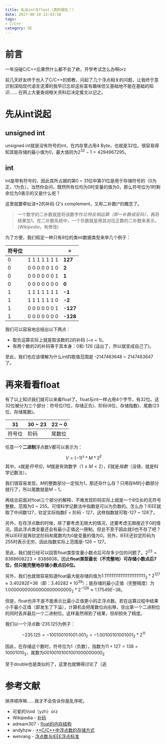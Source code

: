 ```yaml
---
title: 乱谈int与float（真的很乱！）
date: 2017-08-18 22:43:10
tags: 
- C/C++
category: OI
---
```


# 前言

一年没碰C/C++后果然什么都不会了欸，开学考试怎么办啊orz

前几天好友终于也入了C/C++的邪教，问起了几个浮点相关的问题，让我终于意识到深陷现代语言泥潭的我早已忘却这些富有趣味但又基础地不能在基础的知识…… 在网上大量查阅相关资料后决定属文以记之。

# 先从int说起

## unsigned int

unsigned int就是没有符号的int，在内存里占用4 Byte，也就是32位。很容易得知其能存储的最小值为0，最大值则为$2^{32} - 1 = 4294967295$。

## int

int是带有符号的，因此其所占据的第0 ~ 31位中第31位是用于存储符号的（0为正，1为负）。当然你会问，既然所有位均为0时变量的值为0，那么符号位为1时剩余位为0表示的又是什么呢？

这里就要牵扯进*2的补码 (2’s complement，又称二补数)*的概念了。

> 一个数字的二补数就是将该数字作*比特反相运算（即一补数或反码）*，再将结果加1。在二补数系统中，一个负数就是用其对应正数的二补数来表示。(*Wikipedia*，有修改)

为了方便，我们假定一种只有8位的类int数据类型来举几个例子：

| 符号位  |               | =        |
| ---- | ------------- | -------- |
| 0    | 1 1 1 1 1 1 1 | **127**  |
| 0    | 0 0 0 0 0 1 0 | **2**    |
| 0    | 0 0 0 0 0 0 1 | **1**    |
| 0    | 0 0 0 0 0 0 0 | **0**    |
| 1    | 1 1 1 1 1 1 1 | **-1**   |
| 1    | 1 1 1 1 1 1 0 | **-2**   |
| 1    | 0 0 0 0 0 0 1 | **-127** |
| 1    | 0 0 0 0 0 0 0 | **-128** |

我们可以容易地总结出以下两点：

- 取负运算实际上就是取该数的2的补码 (~x + 1)。
- 有两个数的2的补码等于其本身：0和-128 (溢出了，所以就变成自己了)。

至此，我们也应该理解为什么int的取值范围是 -2147483648 ~ 2147483647 了。

# 再来看看float

有了以上知识我们就可以来看float了。float与int一样占用4个字节，有32位。这32位被分为三个部分：符号位(1位，存储正负)、阶码(8位，存储指数)、尾数(23位，存储尾数)。

| 31   | 30 ~ 23 | 22 ~ 0 |
| ---- | ------- | ------ |
| 符号位  | 阶码      | 尾数位    |

任意一个**二进制**浮点数$V$都可以表示为：

$$
V = (-1)^s * M * 2^E
$$
其中，$s$就是*符号位*，$M$就是有效数字（$1 \le M < 2$），$E$就是*指数*（没错，就是科学记数法）。

我们很容易发现，$M$的整数部分一定恒为1，那还存什么存？只用存$M$的小数部分就行了，所以尾数就是$M - 1$。

再结合前面对float三个部分的解释，不难发现阶码实际上就是一个8位长的无符号整数，范围为0 ~ 255。可惜科学记数法中指数是可以为负数的。怎么办？IEEE就取了中间数127，钦定实际指数$E$ = 阶码 - 127，这样指数就可取-127 ~ 128了。

另外，在存浮点数的时候，除了要考虑无限大的情况，还要考虑无限接近于0的情况。因此浮点类变量还会有最小正值这一限制。但总不至于因此就0也不存了吧？所以IEEE就再钦定阶码和尾数均为0是变量的值为0。另外，IEEE还钦定阶码为255时表示无穷，因此指数实际上范围是-126 ~ 127。

至此，我们就已经可以回答float类型变量小数点后可存多少位的问题了。$2^{23} = 8388608223=8388608$，因此**float类型最长（不完整地）可存储小数点后7位，但只能完整地存储小数点后6位。**

另外，我们也就很容易知道float最大能存储的值为${1.11111111111111111111111}_2 * 2^{127} \approx 3.40282E{+38}$（即：$3.40282 * 10 ^ {38}$）；能存储的最小正值（完整精度）为${1.00000000000000000000000}_2 * 2^{-126} \approx 1.17549E{-38}$。

但是，float也并不是不能表示比最小正值更小的正浮点数。若在运算过程中结果小于最小正值（即发生了下溢），计算机会把尾数位向右移，空出第一个二进制位的同时丢弃最后一个二进制位。这样虽然得到了结果，但却损失了精度。

我们以一个浮点数-235.125为例子：

$$-235.125 = -{100100101001.001}_2 = -{1.00100101001001}_2 * 2^{11}$$

因此，在存储这个数时，符号位为1（负数），指数为$11 + 127 = 138 = {10001010}_2$，尾数为${00100101001001000000000}_2$

至于double也是类似的了，这里也就懒得讨论了（逃

# 参考文献

排序顺序嘛……我才不会告诉你是乱序呢。

- 可爱的Void（yzh）orz
- Wikipedia - [补码](https://zh.wikipedia.org/zh-cn/%E4%BA%8C%E8%A3%9C%E6%95%B8)
- adream307 - [float的内存结构](http://blog.csdn.net/adream307/article/details/7246993)
- andyhzw - [**C/C++中浮点数的存储方式](http://blog.chinaunix.net/uid-28458801-id-3507427.html)
- wenrang - [浮点数与IEEE浮点标准](http://blog.csdn.net/wenrang/article/details/5758759)

